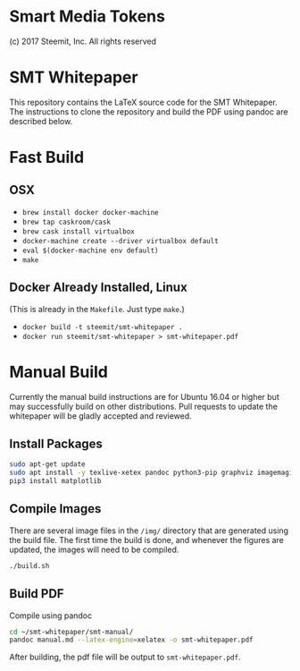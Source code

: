 # Smart Media Tokens

(c) 2017 Steemit, Inc.  All rights reserved

# SMT Whitepaper

This repository contains the LaTeX source code for the SMT Whitepaper. The
instructions to clone the repository and build the PDF using pandoc are
described below.

# Fast Build

## OSX

* `brew install docker docker-machine`
* `brew tap caskroom/cask`
* `brew cask install virtualbox`
* `docker-machine create --driver virtualbox default`
* `eval $(docker-machine env default)`
* `make`

## Docker Already Installed, Linux

(This is already in the `Makefile`.  Just type `make`.)

* `docker build -t steemit/smt-whitepaper .`
* `docker run steemit/smt-whitepaper > smt-whitepaper.pdf`

# Manual Build

Currently the manual build instructions are for Ubuntu 16.04 or higher but
may successfully build on other distributions. Pull requests to update the
whitepaper will be gladly accepted and reviewed.

## Install Packages

```bash
sudo apt-get update
sudo apt install -y texlive-xetex pandoc python3-pip graphviz imagemagick
pip3 install matplotlib
```

## Compile Images

There are several image files in the `/img/` directory that are generated using the build file. The first time the build is done, and whenever the figures are updated, the images will need to be compiled.

```bash
./build.sh
```

## Build PDF

Compile using pandoc
```bash
cd ~/smt-whitepaper/smt-manual/
pandoc manual.md --latex-engine=xelatex -o smt-whitepaper.pdf
```

After building, the pdf file will be output to `smt-whitepaper.pdf`.

